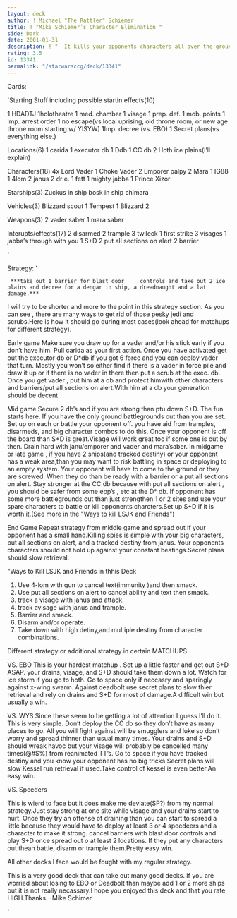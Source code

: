 ```yaml
---
layout: deck
author: ! Michael "The Rattler" Schiemer
title: ! "Mike Schiemer’s Character Elimination "
side: Dark
date: 2001-01-31
description: ! "  It kills your opponents characters all over the ground with a variety of ways and then sets up visage and S+D."
rating: 3.5
id: 13341
permalink: "/starwarsccg/deck/13341"
---
```

Cards: 

'Starting Stuff including possible startin effects(10)

1 HDADTJ
1holotheatre
1 med. chamber
1 visage
1 prep. def.
1 mob. points
1 imp. arrest order
1 no escape(vs local uprising, old throne room, or new age throne room starting w/ YISYW)
1Imp. decree (vs. EBO)
1 Secret plans(vs everything else.)

Locations(6)
1 carida
1 executor db
1 Ddb
1 CC db
2 Hoth ice plains(I’ll explain)

Characters(18)
4x Lord Vader
1 Choke Vader
2 Emporer palpy
2 Mara
1 IG88
1 4lom
2 janus
2 dr e.
1 fett
1 mighty jabba
1 Prince Xizor

Starships(3)
Zuckus in ship
bosk in ship
chimara

Vehicles(3)
Blizzard scout 1
Tempest 1
Blizzard 2

Weapons(3)
2 vader saber
1 mara saber

Interupts/effects(17)
2 disarmed
2 trample
3 twileck
1 first strike
3 visages
1 jabba’s through with you
1 S+D
2 put all sections on alert
2 barrier


'

Strategy: '

	 ***take out 1 barrier for blast door	  controls and take out 2 ice plains and decree for a dengar in ship, a dreadnaught and a lat damage.***
   I will try to be shorter and more to the point in this strategy section. As you can see , there are many ways to get rid of those pesky jedi and scrubs.Here is how it should go during most cases(look ahead for matchups for different strategy).

Early game
Make sure you draw up for a vader and/or his stick early if you don’t have him. Pull carida as your first action. Once you have activated get out the executor db or D*db if you got 6 force and you can deploy vader that turn. Mostly you won’t so either find if there is a vader in force pile and draw it up or if there is no vader in there then put a scrub at the exec. db. Once you get vader , put him at a db and protect himwith other characters and barriers/put all sections on alert.With him at a db your generation should be decent.

Mid game
Secure 2 db’s and if you are strong than ptu down S+D. The fun starts here. If you have the only ground battlegrounds out than you are set. Set up on each or battle your opponent off. you have aid from tramples, disarmeds, and big character combos to do this. Once your opponent is off the board than S+D is great.Visage will work great too if some one is out by then. Drain hard with janu/emporer and vader and mara’saber.
      In midgame or late game , if you have 2 ships(and tracked destiny) or your opponent has a weak area,than you may want to risk battling in space or deploying to an empty system. Your opponent will have to come to the ground or they are screwed. When they do than be ready with a barrier or a put all sections on alert. Stay stronger at the CC db because with put all sections on alert , you should be safer from some epp’s , etc at the D* db. If opponent has some more battlegrounds out than just strengthen 1 or 2 sites and use your spare characters to battle or kill opponents charcters.Set up S+D if it is worth it.(See more in the "Ways to kill LSJK and Friends")

End Game
Repeat strategy from middle game and spread out if your opponent has a small hand.Killing spies is simple with your big characters, put all sections on alert, and a tracked destiny from janus. Your opponents characters should not hold up against your constant beatings.Secret plans should slow retrieval.

"Ways to Kill LSJK and Friends in thhis Deck

1. Use 4-lom with gun to cancel text(immunity )and then smack.
2. Use put all sections on alert to cancel ability and text then smack.
3. track a visage with janus and attack.
4. track avisage with janus and trample.
5. Barrier and smack.
6. Disarm and/or operate.
7. Take down with high detiny,and multiple destiny from character combinations.

Different strategy or additional strategy in certain MATCHUPS

VS. EBO
This is your hardest matchup . Set up a little faster and get out S+D ASAP. your drains, visage, and S+D should take them down a lot. Watch for ice storm if you go to hoth. Go to space only if neccasry and sparingly against x-wing swarm. Against deadbolt use secret plans to slow thier retrieval and rely on drains and S+D for most of damage.A difficult win but usually a win.

VS. WYS
Since these seem to be getting a lot of attention I guess I’ll do it. This is very simple. Don’t deploy the CC db so they don’t have as many places to go. All you will fight against will be smugglers and luke so don’t worry and spread thinner than usual many times. Your drains and S+D should wreak havoc but your visage will probably be cancelled many times(@#$%) from reanimated TT’s. Go to space if you have tracked destiny and you know your opponent has no big tricks.Secret plans will slow Kessel run retrieval if used.Take control of kessel is even better.An easy win.

VS. Speeders

This is wierd to face but it does make me deviate(SP?) from my normal strategy.Just stay strong at one site while visage and your drains start to hurt. Once they try an offense of draining than you can start to spread a little because they would have to deploy at least 3 or 4 speedeers and a character to make it strong. cancel barriers with blast door controls and play S+D once spread out o at least 2 locations. If they put any characters out thean battle, disarm or trample them.Pretty easy win.

All other decks I face would be fought with my regular strategy.

   This is a very good deck that can take out many good decks. If you are worried about  losing to EBO or Deadbolt than maybe add 1 or 2 more ships but it is not really necassary.I hope you enjoyed this deck and that you rate HIGH.Thanks.
-Mike Schimer

'
